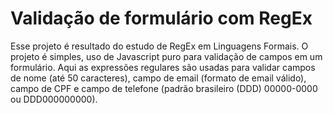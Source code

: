   # Validação de formulário com RegEx
  
  Esse projeto é resultado do estudo de RegEx em Linguagens Formais. O projeto é simples, uso de Javascript puro para validação de campos em um 
formulário. Aqui as expressões regulares são usadas para validar campos de nome (até 50 caracteres), campo de email (formato de email válido),
campo de CPF e campo de telefone (padrão brasileiro (DDD) 00000-0000 ou DDD000000000).

